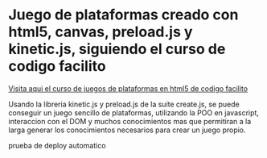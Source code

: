 # Juego de plataformas creado con html5, canvas, preload.js y kinetic.js,  siguiendo el curso de codigo facilito

[Visita aqui el curso de juegos de plataformas en html5 de codigo facilito](http://codigofacilito.com/courses/plataformas_html5)

Usando la libreria kinetic.js y preload.js de la suite create.js, se puede conseguir un juego sencillo de plataformas,
utilizando la POO en javascript, interaccion con el DOM y muchos conocimientos mas que permitiran a la larga
generar los conocimientos necesarios para crear un juego propio.

prueba de deploy automatico
